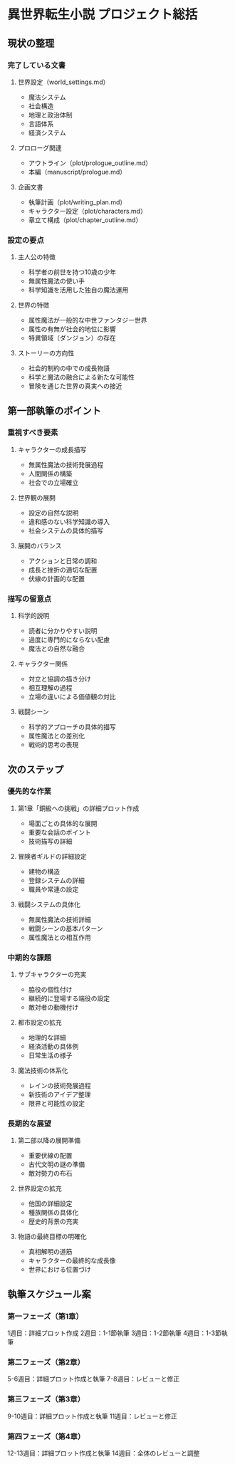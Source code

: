 # 異世界転生小説 プロジェクト総括

## 現状の整理

### 完了している文書
1. 世界設定（world_settings.md）
   - 魔法システム
   - 社会構造
   - 地理と政治体制
   - 言語体系
   - 経済システム

2. プロローグ関連
   - アウトライン（plot/prologue_outline.md）
   - 本編（manuscript/prologue.md）
   
3. 企画文書
   - 執筆計画（plot/writing_plan.md）
   - キャラクター設定（plot/characters.md）
   - 章立て構成（plot/chapter_outline.md）

### 設定の要点
1. 主人公の特徴
   - 科学者の前世を持つ10歳の少年
   - 無属性魔法の使い手
   - 科学知識を活用した独自の魔法運用

2. 世界の特徴
   - 属性魔法が一般的な中世ファンタジー世界
   - 属性の有無が社会的地位に影響
   - 特異領域（ダンジョン）の存在

3. ストーリーの方向性
   - 社会的制約の中での成長物語
   - 科学と魔法の融合による新たな可能性
   - 冒険を通じた世界の真実への接近

## 第一部執筆のポイント

### 重視すべき要素
1. キャラクターの成長描写
   - 無属性魔法の技術発展過程
   - 人間関係の構築
   - 社会での立場確立

2. 世界観の展開
   - 設定の自然な説明
   - 違和感のない科学知識の導入
   - 社会システムの具体的描写

3. 展開のバランス
   - アクションと日常の調和
   - 成長と挫折の適切な配置
   - 伏線の計画的な配置

### 描写の留意点
1. 科学的説明
   - 読者に分かりやすい説明
   - 過度に専門的にならない配慮
   - 魔法との自然な融合

2. キャラクター関係
   - 対立と協調の描き分け
   - 相互理解の過程
   - 立場の違いによる価値観の対比

3. 戦闘シーン
   - 科学的アプローチの具体的描写
   - 属性魔法との差別化
   - 戦術的思考の表現

## 次のステップ

### 優先的な作業
1. 第1章「銅級への挑戦」の詳細プロット作成
   - 場面ごとの具体的な展開
   - 重要な会話のポイント
   - 技術描写の詳細

2. 冒険者ギルドの詳細設定
   - 建物の構造
   - 登録システムの詳細
   - 職員や常連の設定

3. 戦闘システムの具体化
   - 無属性魔法の技術詳細
   - 戦闘シーンの基本パターン
   - 属性魔法との相互作用

### 中期的な課題
1. サブキャラクターの充実
   - 脇役の個性付け
   - 継続的に登場する端役の設定
   - 敵対者の動機付け

2. 都市設定の拡充
   - 地理的な詳細
   - 経済活動の具体例
   - 日常生活の様子

3. 魔法技術の体系化
   - レインの技術発展過程
   - 新技術のアイデア整理
   - 限界と可能性の設定

### 長期的な展望
1. 第二部以降の展開準備
   - 重要伏線の配置
   - 古代文明の謎の準備
   - 敵対勢力の布石

2. 世界設定の拡充
   - 他国の詳細設定
   - 種族関係の具体化
   - 歴史的背景の充実

3. 物語の最終目標の明確化
   - 真相解明の道筋
   - キャラクターの最終的な成長像
   - 世界における位置づけ

## 執筆スケジュール案

### 第一フェーズ（第1章）
1週目：詳細プロット作成
2週目：1-1節執筆
3週目：1-2節執筆
4週目：1-3節執筆

### 第二フェーズ（第2章）
5-6週目：詳細プロット作成と執筆
7-8週目：レビューと修正

### 第三フェーズ（第3章）
9-10週目：詳細プロット作成と執筆
11週目：レビューと修正

### 第四フェーズ（第4章）
12-13週目：詳細プロット作成と執筆
14週目：全体のレビューと調整